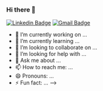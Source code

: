 ### Hi there 👋

[![Linkedin Badge](https://img.shields.io/badge/-Lucas%20Nascimento-6633cc?style=flat-square&logo=Linkedin&logoColor=white&link=https://www.linkedin.com/in/lucas-nascimento/)](https://www.linkedin.com/in/lucas-nascimento-2630a71b1/) 
[![Gmail Badge](https://img.shields.io/badge/-lsnascimento.dev@gmail.com-6633cc?style=flat-square&logo=Gmail&logoColor=white&link=mailto:lsnascimento.dev@gmail.com)](mailto:lsnascimento.dev@gmail.com)

- 🔭 I’m currently working on ...
- 🌱 I’m currently learning ...
- 👯 I’m looking to collaborate on ...
- 🤔 I’m looking for help with ...
- 💬 Ask me about ...
- 📫 How to reach me: ...
- 😄 Pronouns: ...
- ⚡ Fun fact: ...
-->
